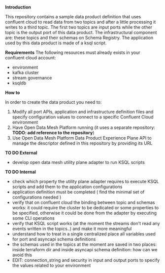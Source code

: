 **Introduction**

This repository contains a sample data product definition that uses confluent cloud to read data from two topics and after a little processing it writes to a third topic. The first two topics are input ports while the other topic is the output port of this data product.
The infrastructural component are: these topics and their schemas on Schema Registry.
The application used by this data product is made of a ksql script.

**Requirements**
The following resources must already exists in your confluent cloud account:
* environment
* kafka cluster
* stream governance
* ksqldb

**How to**

In order to create the data product you need to:
1. Modify all port APIs, application and infrastructure definition files and specify configuration values to connect to a specific Confluent Cloud environment
2. Have Open Data Mesh Platform running (it uses a separate repository: **TODO: add reference to the repository**)
3. Use Open Data Mesh Platform Data Product Experience Plane API to manage the descriptor defined in this repository by providing its URL

**TO DO External**

* develop open data mesh utility plane adapter to run KSQL scripts

**TO DO Internal**

* check which property the utility plane adapter requires to execute KSQL scripts and add them to the application configurations
* application definition must be completed  ( find the minimal set of configurations needed )
* verify that on confluent cloud the binding between topic and schemas works: it could require the cluster to be dedicated or some properties to be specified, otherwise it could be done from the adapter by executing some CLI operations
* verify that KSQL script works (at the moment the streams don't read any events written in the topics..) and make it more meaningful
* understand how to treat in a single centralized place all variables used for port and asyncapi schema definitions
* the schemas used in the topics at the moment are saved in two places: inside terraform dir and inside asyncapi schema definition: how can we avoid this
* EDIT: connection_string and security in input and output ports to specify the values related to your environment 